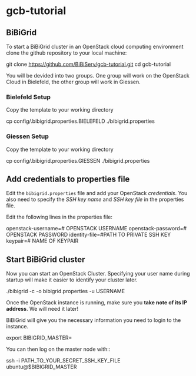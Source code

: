 # gcb-tutorial

## BiBiGrid
To start a BiBiGrid cluster in an OpenStack cloud computing environment
clone the github repository to your local machine:

  git clone https://github.com/BiBiServ/gcb-tutorial.git
  cd gcb-tutorial
  
You will be devided into two groups. One group will work on the
OpenStack Cloud in Bielefeld, the other group will work in Giessen.

### Bielefeld Setup

Copy the template to your working directory

  cp config/.bibigrid.properties.BIELEFELD ./bibigrid.properties
  
### Giessen Setup

Copy the template to your working directory

  cp config/.bibigrid.properties.GIESSEN ./bibigrid.properties
  
## Add credentials to properties file

Edit the `bibigrid.properties` file and add your OpenStack *credentials*.
You also need to specify the *SSH key name* and *SSH key file* in the
properties file. 

Edit the following lines in the properties file:

  openstack-username=# OPENSTACK USERNAME
  openstack-password=# OPENSTACK PASSWORD
  identity-file=#PATH TO PRIVATE SSH KEY
  keypair=# NAME OF KEYPAIR

## Start BiBiGrid cluster

Now you can start an OpenStack Cluster. Specifying your user name
during startup will make it easier to identify your cluster later.

  ./bibigrid -c -o bibigrid.properties -u USERNAME

Once the OpenStack instance is running, make sure you **take note of its IP
address**. We will need it later!

BiBiGrid will give you the necessary information you need to
login to the instance.

  export BIBIGRID_MASTER=<OPENSTACK INSTANCE IP ADDRESS>

You can then log on the master node with::

  ssh -i PATH_TO_YOUR_SECRET_SSH_KEY_FILE ubuntu@$BIBIGRID_MASTER


